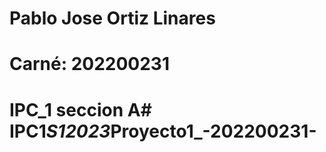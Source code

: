 # Pablo Jose Ortiz Linares
# Carné: 202200231
# IPC_1 seccion A#   I P C 1 _ S 1 2 0 2 3 _ P r o y e c t o 1 _ - 2 0 2 2 0 0 2 3 1 -  
 